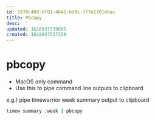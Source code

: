 ```yaml
---
id: 2978c40d-6f81-4b41-bd0c-37fe1701ebac
title: Pbcopy
desc: ''
updated: 1618937739095
created: 1618937537359
---
```


# pbcopy

- MacOS only command
- Use this to pipe command line outputs to clipboard

e.g.) pipe timewarrior week summary output to clipboard
```sh
timew summary :week | pbcopy
```